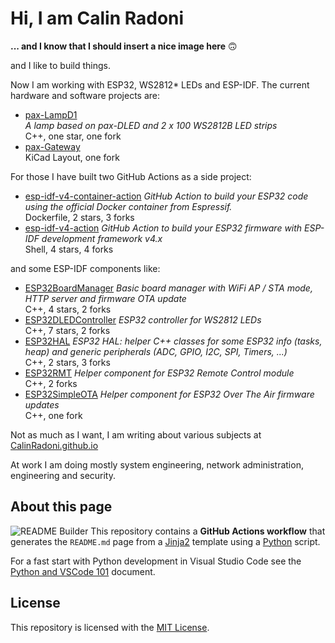 # Hi, I am Calin Radoni

**... and I know that I should insert a nice image here** &#x1F643;

and I like to build things.

Now I am working with ESP32, WS2812* LEDs and ESP-IDF. The current hardware and software projects are:

- [pax-LampD1](https://github.com/CalinRadoni/pax-LampD1)<br/>*A lamp based on pax-DLED and 2 x 100 WS2812B LED strips*<br/>C++, one star, one fork
- [pax-Gateway](https://github.com/CalinRadoni/pax-Gateway)<br/>KiCad Layout, one fork

For those I have built two GitHub Actions as a side project:

- [esp-idf-v4-container-action](https://github.com/CalinRadoni/esp-idf-v4-container-action) *GitHub Action to build your ESP32 code using the official Docker container from Espressif.*<br/>Dockerfile, 2 stars, 3 forks
- [esp-idf-v4-action](https://github.com/CalinRadoni/esp-idf-v4-action) *GitHub Action to build your ESP32 firmware with ESP-IDF development framework v4.x*<br/>Shell, 4 stars, 4 forks

and some ESP-IDF components like:

- [ESP32BoardManager](https://github.com/CalinRadoni/ESP32BoardManager) *Basic board manager with WiFi AP / STA mode, HTTP server and firmware OTA update*<br/>C++, 4 stars, 2 forks
- [ESP32DLEDController](https://github.com/CalinRadoni/ESP32DLEDController) *ESP32 controller for WS2812 LEDs*<br/>C++, 7 stars, 2 forks
- [ESP32HAL](https://github.com/CalinRadoni/ESP32HAL) *ESP32 HAL: helper C++ classes for some ESP32 info (tasks, heap) and generic peripherals (ADC, GPIO, I2C, SPI, Timers, ...)*<br/>C++, 2 stars, 3 forks
- [ESP32RMT](https://github.com/CalinRadoni/ESP32RMT) *Helper component for ESP32 Remote Control module*<br/>C++, 2 forks
- [ESP32SimpleOTA](https://github.com/CalinRadoni/ESP32SimpleOTA) *Helper component for ESP32 Over The Air firmware updates*<br/>C++, one fork


Not as much as I want, I am writing about various subjects at [CalinRadoni.github.io](https://github.com/CalinRadoni/CalinRadoni.github.io)

At work I am doing mostly system engineering, network administration, engineering and security.

## About this page

![README Builder](https://github.com/CalinRadoni/CalinRadoni/workflows/README%20Builder/badge.svg)
This repository contains a **GitHub Actions workflow** that generates the `README.md` page from a
[Jinja2](https://palletsprojects.com/p/jinja) template using a [Python](https://www.python.org) script.

For a fast start with Python development in Visual Studio Code see the [Python and VSCode 101](https://calinradoni.github.io/pages/201008-python-and-vscode-101.html) document.

## License

This repository is licensed with the [MIT License](LICENSE).